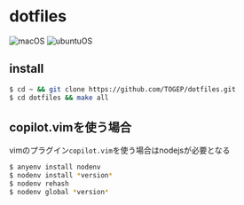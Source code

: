 # dotfiles

![macOS](https://github.com/TOGEP/dotfiles/actions/workflows/macOS.yml/badge.svg)
![ubuntuOS](https://github.com/TOGEP/dotfiles/actions/workflows/ubuntuOS.yml/badge.svg)

## install
```bash
$ cd ~ && git clone https://github.com/TOGEP/dotfiles.git
$ cd dotfiles && make all
```

## copilot.vimを使う場合  
vimのプラグイン`copilot.vim`を使う場合はnodejsが必要となる
```bash
$ anyenv install nodenv
$ nodenv install *version*
$ nodenv rehash
$ nodenv global *version*
```
